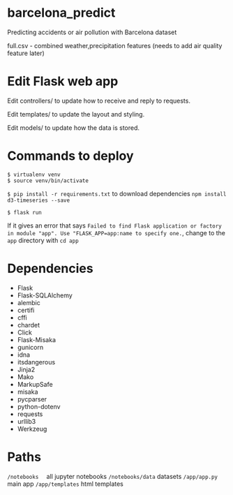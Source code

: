 # barcelona_predict
Predicting accidents or air pollution with Barcelona dataset

full.csv - combined weather,precipitation features (needs to add air quality feature later) 
# Edit Flask web app

Edit controllers/ to update how to receive and reply to requests.

Edit templates/ to update the layout and styling.

Edit models/ to update how the data is stored.

# Commands to deploy

```
$ virtualenv venv
$ source venv/bin/activate
```
 
`$ pip install -r requirements.txt` to download dependencies
`npm install d3-timeseries --save` 

`$ flask run`

If it gives an error that says `Failed to find Flask application or factory in module "app". Use "FLASK_APP=app:name to specify one.`, change to the `app` directory with `cd app`

# Dependencies 
- Flask 
- Flask-SQLAlchemy
- alembic
- certifi
- cffi
- chardet
- Click
- Flask-Misaka
- gunicorn
- idna
- itsdangerous
- Jinja2
- Mako
- MarkupSafe
- misaka
- pycparser
- python-dotenv
- requests
- urllib3
- Werkzeug

# Paths
`/notebooks  ` all jupyter notebooks 
`/notebooks/data` datasets
`/app/app.py` main app
`/app/templates` html templates

